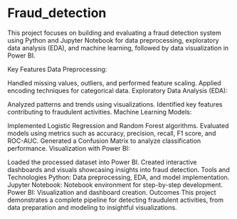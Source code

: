 # Fraud_detection


This project focuses on building and evaluating a fraud detection system using Python and Jupyter Notebook for data preprocessing, exploratory data analysis (EDA), and machine learning, followed by data visualization in Power BI.

Key Features
Data Preprocessing:

Handled missing values, outliers, and performed feature scaling.
Applied encoding techniques for categorical data.
Exploratory Data Analysis (EDA):

Analyzed patterns and trends using visualizations.
Identified key features contributing to fraudulent activities.
Machine Learning Models:

Implemented Logistic Regression and Random Forest algorithms.
Evaluated models using metrics such as accuracy, precision, recall, F1 score, and ROC-AUC.
Generated a Confusion Matrix to analyze classification performance.
Visualization with Power BI:

Loaded the processed dataset into Power BI.
Created interactive dashboards and visuals showcasing insights into fraud detection.
Tools and Technologies
Python: Data preprocessing, EDA, and model implementation.
Jupyter Notebook: Notebook environment for step-by-step development.
Power BI: Visualization and dashboard creation.
Outcomes
This project demonstrates a complete pipeline for detecting fraudulent activities, from data preparation and modeling to insightful visualizations.
